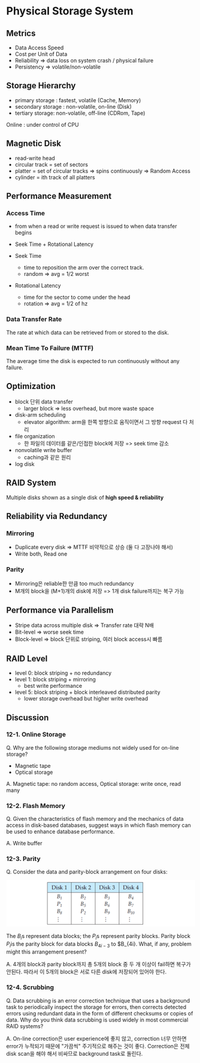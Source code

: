 # Physical Storage System

## Metrics

* Data Access Speed
* Cost per Unit of Data
* Reliability => data loss on system crash / physical failure
* Persistency => volatile/non-volatile

## Storage Hierarchy

* primary storage : fastest, volatile (Cache, Memory)
* secondary storage : non-volatile, on-line (Disk)
* tertiary storage: non-volatile, off-line (CDRom, Tape)

Online : under control of CPU

## Magnetic Disk

* read-write head
* circular track = set of sectors
* platter = set of circular tracks => spins continuously => Random Access
* cylinder = ith track of all platters

## Performance Measurement

### Access Time

* from when a read or write request is issued to when data transfer begins
* Seek Time + Rotational Latency

* Seek Time
  * time to reposition the arm over the correct track.
  * random => avg = 1/2 worst
* Rotational Latency
  * time for the sector to come under the head
  * rotation => avg = 1/2 of hz

### Data Transfer Rate

The rate at which data can be retrieved from or stored to the disk.

### Mean Time To Failure (MTTF)

The average time the disk is expected to run continuously without any failure.

## Optimization

* block 단위 data transfer
  * larger block => less overhead, but more waste space
* disk-arm scheduling
  * elevator algorithm: arm을 한쪽 방향으로 움직이면서 그 방향 request 다 처리
* file organization
  * 한 파일의 데이터를 같은/인접한 block에 저장 => seek time 감소
* nonvolatile write buffer
  * caching과 같은 원리
* log disk

## RAID System

Multiple disks shown as a single disk of **high speed & reliability**

## Reliability via Redundancy

### Mirroring

* Duplicate every disk => MTTF 비약적으로 상승 (둘 다 고장나야 해서)
* Write both, Read one

### Parity

* Mirroring은 reliable한 만큼 too much redundancy
* M개의 block을 (M+1)개의 disk에 저장 => 1개 disk failure까지는 복구 가능

## Performance via Parallelism

* Stripe data across multiple disk => Transfer rate 대략 N배
* Bit-level => worse seek time
* Block-level => block 단위로 striping, 여러 block access시 빠름

## RAID Level

* level 0: block striping + no redundancy
* level 1: block striping + mirroring
  * best write performance
* level 5: block striping + block interleaved distributed parity
  * lower storage overhead but higher write overhead

## Discussion

### 12-1. Online Storage

Q. Why are the following storage mediums not widely used for on-line storage?

* Magnetic tape
* Optical storage

A. Magnetic tape: no random access, Optical storage: write once, read many

### 12-2. Flash Memory

Q. Given the characteristics of flash memory and the mechanics of data access in disk-based databases, suggest ways in which flash memory can be used to enhance database performance.

A. Write buffer

### 12-3. Parity

Q. Consider the data and parity-block arrangement on four disks:

![Parity Block Arrangement](assets/003.png)

The $B_i$s represent data blocks; the $P_i$s represent parity blocks.
Parity block $P_i$is the parity block for data blocks $B_{4i-3}$ to $B_{4i}.
What, if any, problem might this arrangement present?

A. 4개의 block과 parity block까지 총 5개의 block 중 두 개 이상이 fail하면 복구가 안된다.
따라서 이 5개의 block은 서로 다른 disk에 저장되어 있어야 한다.

### 12-4. Scrubbing

Q. Data scrubbing is an error correction technique that uses a background task to periodically inspect the storage for errors, then corrects detected errors using redundant data in the form of different checksums or copies of data. Why do you think data scrubbing is used widely in most commercial RAID systems?

A. On-line correction은 user experience에 좋지 않고, correction 너무 안하면 error가 누적되기 때문에 "가끔씩" 주기적으로 해주는 것이 좋다. Correction은 전체 disk scan을 해야 해서 비싸므로 background task로 돌린다.
